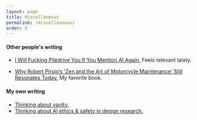 ```yaml
---
layout: page
title: Miscellaneous
permalink: /miscellaneous/
order: 5
---
```


#### Other people's writing
* <a href= "https://ludic.mataroa.blog/blog/i-will-fucking-piledrive-you-if-you-mention-ai-again/">I Will Fucking Piledrive You If You Mention AI Again.</a> Feels relevant lately. 

* <a href= "https://www.smithsonianmag.com/smithsonian-institution/robert-pirsig-zen-art-motorcycle-maintenance-resonates-today-180975768"> Why Robert Pirsig’s ‘Zen and the Art of Motorcycle Maintenance’ Still Resonates Today.<a/> My favorite book.


#### My own writing
* <a href= "https://brendanmapes.github.io/creative 9_21.pdf"> Thinking about vanity. </a>
* <a href= "https://dl.designresearchsociety.org/cgi/viewcontent.cgi?article=3576&context=drs-conference-papers"> Thinking about AI ethics & safety in design research. </a>

